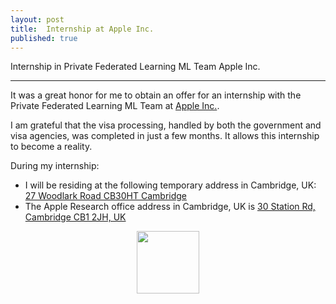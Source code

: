 ```yaml
---
layout: post
title:  Internship at Apple Inc.
published: true
---
```


Internship in Private Federated Learning ML Team Apple Inc.

---

It was a great honor for me to obtain an offer for an internship with the Private Federated Learning ML Team at [Apple Inc.](https://www.apple.com/).

I am grateful that the visa processing, handled by both the government and visa agencies, was completed in just a few months. It allows this internship to become a reality.

During my internship:

* I will be residing at the following temporary address in Cambridge, UK: [27 Woodlark Road CB30HT Cambridge](https://maps.app.goo.gl/1NWYf4jQsvKp1fcz9)
* The Apple Research office address in Cambridge, UK is [30 Station Rd, Cambridge CB1 2JH, UK](https://maps.app.goo.gl/GGFGBMyPrHGAAp9H8)

<div style="text-align:center">
  <img height="100px" src="https://burlachenkok.github.io/materials/Apple_logo_black.svg"/>
</div>
